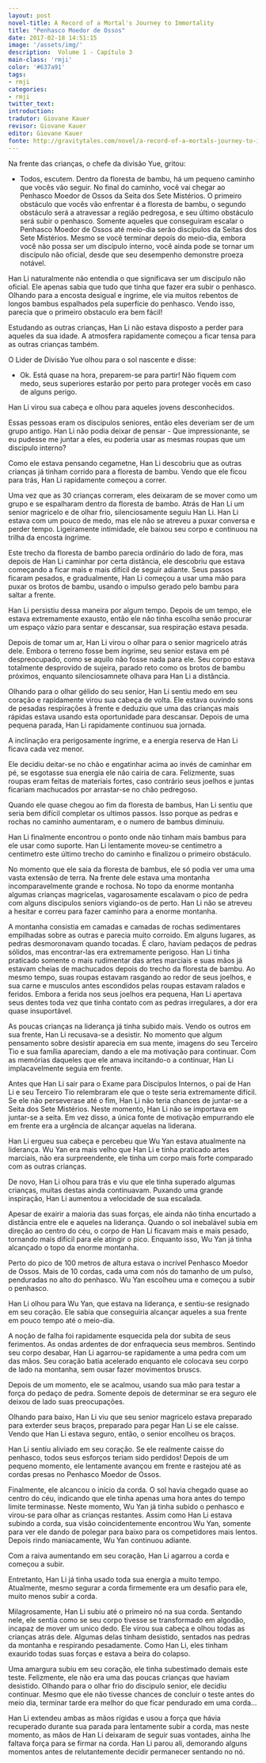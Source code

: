```yaml
---
layout: post
novel-title: A Record of a Mortal's Journey to Immortality
title: "Penhasco Moedor de Ossos"
date: 2017-02-18 14:51:15
image: '/assets/img/'
description:  Volume 1 - Capítulo 3
main-class: 'rmji'
color: '#637a91'
tags:
- rmji
categories:
- rmji
twitter_text:
introduction:
tradutor: Giovane Kauer
revisor: Giovane Kauer
editor: Giovane Kauer
fonte: http://gravitytales.com/novel/a-record-of-a-mortals-journey-to-immortality/rmji-chapter-3
---
```


Na frente das crianças, o chefe da divisão Yue, gritou:

- Todos, escutem. Dentro da floresta de bambu, há um pequeno caminho que vocês vão seguir. No final do caminho, você vai chegar ao Penhasco Moedor de Ossos da Seita dos Sete Mistérios. O primeiro obstáculo que vocês vão enfrentar é a floresta de bambu, o segundo obstáculo será a atravessar a região pedregosa, e seu último obstáculo será subir o penhasco. Somente aqueles que conseguiram escalar o Penhasco Moedor de Ossos até meio-dia serão discípulos da Seitas dos Sete Mistérios. Mesmo se você terminar depois do meio-dia, embora você não possa ser um discípulo interno, você ainda pode se tornar um discípulo não oficial, desde que seu desempenho demonstre proeza notável.

Han Li naturalmente não entendia o que significava ser um discípulo não oficial. Ele apenas sabia que tudo que tinha que fazer era subir o penhasco. Olhando para a encosta desigual e íngrime, ele via muitos rebentos de longos bambus espalhados pela superfície do penhasco. Vendo isso, parecia que o primeiro obstaculo era bem fácil!

Estudando as outras crianças, Han Li não estava disposto a perder para aqueles da sua idade. A atmosfera rapidamente começou a ficar tensa para as outras crianças também.

O Lider de Divisão Yue olhou para o sol nascente e disse:

- Ok. Está quase na hora, preparem-se para partir! Não fiquem com medo, seus superiores estarão por perto para proteger vocês em caso de alguns perigo.

Han Li virou sua cabeça e olhou para aqueles jovens desconhecidos.

Essas pessoas eram os discipulos seniores, então eles deveriam ser de um grupo antigo. Han Li não podia deixar de pensar - Que impressionante, se eu pudesse me juntar a eles, eu poderia usar as mesmas roupas que um discipulo interno?

Como ele estava pensando cegametne, Han Li descobriu que as outras crianças já tinham corrido para a floresta de bambu. Vendo que ele ficou para trás, Han Li rapidamente começou a correr.

Uma vez que as 30 crianças correram, eles deixaram de se mover como um grupo e se espalharam dentro da floresta de bambo. Atrás de Han Li um senior magricelo e de olhar frio, silenciosamente seguiu Han Li. Han Li estava com um pouco de medo, mas ele não se atreveu a puxar conversa e perder tempo. Ligeiramente intimidade, ele baixou seu corpo e continuou na trilha da encosta íngrime.

Este trecho da floresta de bambo parecia ordinário do lado de fora, mas depois de Han Li caminhar por certa distância, ele descobriu que estava começando a ficar mais e mais difícil de seguir adiante. Seus passos ficaram pesados, e gradualmente, Han Li começou a usar uma mão para puxar os brotos de bambu, usando o impulso gerado pelo bambu para saltar a frente.

Han Li persistiu dessa maneira por algum tempo. Depois de um tempo, ele estava extremamente exausto, então ele não tinha escolha senão procurar um espaço vázio para sentar e descansar, sua respiração estava pesada.

Depois de tomar um ar, Han Li virou o olhar para o senior magricelo atrás dele. Embora o terreno fosse bem íngrime, seu senior estava em pé despreocupado, como se aquilo não fosse nada para ele. Seu corpo estava totalmente desprovido de sujeira, parado reto como os brotos de bambu próximos, enquanto silenciosamnete olhava para Han Li a distância.

Olhando para o olhar gélido do seu senior, Han Li sentiu medo em seu coração e rapidamente virou sua cabeça de volta. Ele estava ouvindo sons de pesadas respirações à frente e deduziu que uma das crianças mais rápidas estava usando esta oportunidade para descansar. Depois de uma pequena parada, Han Li rapidamente continuou sua jornada.

A inclinação era perigosamente íngrime, e a energia reserva de Han Li ficava cada vez menor.

Ele decidiu deitar-se no chão e engatinhar acima ao invés de caminhar em pé, se esgotasse sua energia ele não cairia de cara. Felizmente, suas roupas eram feitas de materiais fortes, caso contrário seus joelhos e juntas ficariam machucados por arrastar-se no chão pedregoso.

Quando ele quase chegou ao fim da floresta de bambus, Han Li sentiu que seria bem difícil completar os ultimos passos. Isso porque as pedras e rochas no caminho aumentaram, e o numero de bambus diminuiu.

Han Li finalmente encontrou o ponto onde não tinham mais bambus para ele usar como suporte. Han Li lentamente moveu-se centimetro a centimetro este último trecho do caminho e finalizou o primeiro obstáculo.

No momento que ele saia da floresta de bambus, ele só podia ver uma uma vasta extensão de terra. Na frente dele estava uma montanha incomparavelmente grande e rochosa. No topo da enorme montanha algumas crianças magricelas, vagarosamente escalavam o pico de pedra com alguns discipulos seniors vigiando-os de perto. Han Li não se atreveu a hesitar e correu para fazer caminho para a enorme montanha.

A montanha consistia em camadas e camadas de rochas sedimentares empilhadas sobre as outras e parecia muito corroido. Em alguns lugares, as pedras desmoronavam quando tocadas. É claro, haviam pedaços de pedras sólidos, mas encontrar-las era extremamente perigoso. Han Li tinha praticado somente o mais rudimentar das artes marciais e suas mãos já estavam cheias de machucados depois do trecho da floresta de bambu. Ao mesmo tempo, suas roupas estavam rasgando ao redor de seus joelhos, e sua carne e musculos antes escondidos pelas roupas estavam ralados e feridos. Embora a ferida nos seus joelhos era pequena, Han Li apertava seus dentes toda vez que tinha contato com as pedras irregulares, a dor era quase insuportável.

As poucas crianças na liderança já tinha subido mais. Vendo os outros em sua frente, Han Li recusava-se a desistir. No momento que algum pensamento sobre desistir aparecia em sua mente, imagens do seu Terceiro Tio e sua família apareciam, dando a ele ma motivação para continuar. Com as memórias daqueles que ele amava incitando-o a continuar, Han Li implacavelmente seguia em frente.

Antes que Han Li sair para o Exame para Discípulos Internos, o pai de Han Li e seu Terceiro Tio relembraram ele que o teste seria extremamente difícil. Se ele não perseverase até o fim, Han Li não teria chances de juntar-se a Seita dos Sete Mistérios. Neste momento, Han Li não se importava em juntar-se a seita. Em vez disso, a única fonte de motivação empurrando ele em frente era a urgência de alcançar aquelas na liderana.

Han Li ergueu sua cabeça e percebeu que Wu Yan estava atualmente na liderança. Wu Yan era mais velho que Han Li e tinha praticado artes marciais, não era surpreendente, ele tinha um corpo mais forte comparado com as outras crianças.

De novo, Han Li olhou para trás e viu que ele tinha superado algumas crianças, muitas destas ainda continuavam. Puxando uma grande inspiração, Han Li aumentou a velocidade de sua escalada.

Apesar de exairir a maioria das suas forças, ele ainda não tinha encurtado a distância entre ele e aqueles na liderança. Quando o sol inebalável subia em direção ao centro do céu, o corpo de Han Li ficavam mais e mais pesado, tornando mais difícil para ele atingir o pico. Enquanto isso, Wu Yan já tinha alcançado o topo da enorme montanha.

Perto do pico de 100 metros de altura estava o incrível Penhasco Moedor de Ossos. Mais de 10 cordas, cada uma com nós do tamanho de um pulso, penduradas no alto do penhasco. Wu Yan escolheu uma e começou a subir o penhasco.

Han Li olhou para Wu Yan, que estava na liderança, e sentiu-se resignado em seu coração. Ele sabia que conseguiria alcançar aqueles a sua frente em pouco tempo até o meio-dia.

A noção de falha foi rapidamente esquecida pela dor subita de seus ferimentos. As ondas ardentes de dor enfraquecia seus membros. Sentindo seu corpo desabar, Han Li agarrou-se rapidamente a uma pedra com um das mãos. Seu coração batia acelerado enquanto ele colocava seu corpo de lado na montanha, sem ousar fazer movimentos bruscs.

Depois de um momento, ele se acalmou, usando sua mão para testar a força do pedaço de pedra. Somente depois de determinar se era seguro ele deixou de lado suas preocupações.

Olhando para baixo, Han Li viu que seu senior magricelo estava preparado para exterder seus braços, preparado para pegar Han Li se ele caísse. Vendo que Han Li estava seguro, então, o senior encolheu os braços.

Han Li sentiu aliviado em seu coração. Se ele realmente caisse do penhasco, todos seus esforços teriam sido perdidos! Depois de um pequeno momento, ele lentamente avançou em frente e rastejou até as cordas presas no Penhasco Moedor de Ossos.

Finalmente, ele alcancou o início da corda. O sol havia chegado quase ao centro do céu, indicando que ele tinha apenas uma hora antes do tempo limite terminasse. Neste momento, Wu Yan já tinha subido o penhasco e virou-se para olhar as crianças restantes. Assim como Han Li estava subindo a corda, sua visão coincidentemente encontrou Wu Yan, somente para ver ele dando de polegar para baixo para os competidores mais lentos. Depois rindo maniacamente, Wu Yan continuou adiante.

Com a raiva aumentando em seu coração, Han Li agarrou a corda e começou a subir.

Entretanto, Han Li já tinha usado toda sua energia a muito tempo. Atualmente, mesmo segurar a corda firmemente era um desafio para ele, muito menos subir a corda.

Milagrosamente, Han Li subiu até o primeiro nó na sua corda. Sentando nele, ele sentia como se seu corpo tivesse se transformado em algodão, incapaz de mover um unico dedo. Ele virou sua cabeça e olhou todas as crianças atrás dele. Algumas delas tinham desistido, sentados nas pedras da montanha e respirando pesadamente. Como Han Li, eles tinham exaurido todas suas forças e estava a beira do colapso.

Uma amargura subiu em seu coração, ele tinha subestimado demais este teste. Felizmente, ele não era uma das poucas crianças que haviam desistido. Olhando para o olhar frio do discipulo senior, ele decidiu continuar. Mesmo que ele não tivesse chances de concluir o teste antes do meio dia, terminar tarde era melhor do que ficar pendurado em uma corda...

Han Li extendeu ambas as mãos rígidas e usou a força que hávia recuperado durante sua parada para lentamente subir a corda, mas neste momento, as mãos de Han Li deixaram de seguir suas vontades, ainha lhe faltava força para se firmar na corda. Han Li parou ali, demorando alguns momentos antes de relutantemente decidir permanecer sentando no nó.